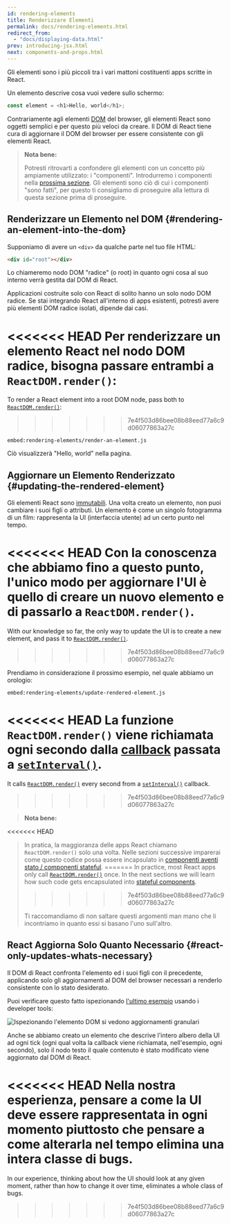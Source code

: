 ```yaml
---
id: rendering-elements
title: Renderizzare Elementi
permalink: docs/rendering-elements.html
redirect_from:
  - "docs/displaying-data.html"
prev: introducing-jsx.html
next: components-and-props.html
---
```


Gli elementi sono i più piccoli tra i vari mattoni costituenti apps scritte in React.

Un elemento descrive cosa vuoi vedere sullo schermo:

```js
const element = <h1>Hello, world</h1>;
```

Contrariamente agli elementi [DOM](https://developer.mozilla.org/it/docs/Web/API/Document_Object_Model) del browser, gli elementi React sono oggetti semplici e per questo più veloci da creare. Il DOM di React tiene cura di aggiornare il DOM del browser per essere consistente con gli elementi React.

>**Nota bene:**
>
>Potresti ritrovarti a confondere gli elementi con un concetto più ampiamente utilizzato: i "componenti". Introdurremo i componenti nella [prossima sezione](/docs/components-and-props.html). Gli elementi sono ciò di cui i componenti "sono fatti", per questo ti consigliamo di proseguire alla lettura di questa sezione prima di proseguire.

## Renderizzare un Elemento nel DOM {#rendering-an-element-into-the-dom}

Supponiamo di avere un `<div>` da qualche parte nel tuo file HTML:

```html
<div id="root"></div>
```

Lo chiameremo nodo DOM "radice" (o root) in quanto ogni cosa al suo interno verrà gestita dal DOM di React.

Applicazioni costruite solo con React di solito hanno un solo nodo DOM radice. Se stai integrando React all'interno di apps esistenti, potresti avere più elementi DOM radice isolati, dipende dai casi.

<<<<<<< HEAD
Per renderizzare un elemento React nel nodo DOM radice, bisogna passare entrambi a `ReactDOM.render()`:
=======
To render a React element into a root DOM node, pass both to [`ReactDOM.render()`](/docs/react-dom.html#render):
>>>>>>> 7e4f503d86bee08b88eed77a6c9d06077863a27c

`embed:rendering-elements/render-an-element.js`

[](codepen://rendering-elements/render-an-element)

Ciò visualizzerà "Hello, world" nella pagina.

## Aggiornare un Elemento Renderizzato {#updating-the-rendered-element}

Gli elementi React sono [immutabili](https://en.wikipedia.org/wiki/Immutable_object). Una volta creato un elemento, non puoi cambiare i suoi figli o attributi. Un elemento è come un singolo fotogramma di un film: rappresenta la UI (interfaccia utente) ad un certo punto nel tempo.

<<<<<<< HEAD
Con la conoscenza che abbiamo fino a questo punto, l'unico modo per aggiornare l'UI è quello di creare un nuovo elemento e di passarlo a `ReactDOM.render()`.
=======
With our knowledge so far, the only way to update the UI is to create a new element, and pass it to [`ReactDOM.render()`](/docs/react-dom.html#render).
>>>>>>> 7e4f503d86bee08b88eed77a6c9d06077863a27c

Prendiamo in considerazione il prossimo esempio, nel quale abbiamo un orologio:

`embed:rendering-elements/update-rendered-element.js`

[](codepen://rendering-elements/update-rendered-element)

<<<<<<< HEAD
La funzione `ReactDOM.render()` viene richiamata ogni secondo dalla [callback](https://it.wikipedia.org/wiki/Callback) passata a [`setInterval()`](https://developer.mozilla.org/en-US/docs/Web/API/WindowTimers/setInterval).
=======
It calls [`ReactDOM.render()`](/docs/react-dom.html#render) every second from a [`setInterval()`](https://developer.mozilla.org/en-US/docs/Web/API/WindowTimers/setInterval) callback.
>>>>>>> 7e4f503d86bee08b88eed77a6c9d06077863a27c

>**Nota bene:**
>
<<<<<<< HEAD
>In pratica, la maggioranza delle apps React chiamano `ReactDOM.render()` solo una volta. Nelle sezioni successive imparerai come questo codice possa essere incapsulato in [componenti aventi stato / componenti stateful](/docs/state-and-lifecycle.html).
=======
>In practice, most React apps only call [`ReactDOM.render()`](/docs/react-dom.html#render) once. In the next sections we will learn how such code gets encapsulated into [stateful components](/docs/state-and-lifecycle.html).
>>>>>>> 7e4f503d86bee08b88eed77a6c9d06077863a27c
>
>Ti raccomandiamo di non saltare questi argomenti man mano che li incontriamo in quanto essi si basano l'uno sull'altro.

## React Aggiorna Solo Quanto Necessario {#react-only-updates-whats-necessary}

Il DOM di React confronta l'elemento ed i suoi figli con il precedente, applicando solo gli aggiornamenti al DOM del browser necessari a renderlo consistente con lo stato desiderato.

Puoi verificare questo fatto ispezionando [l'ultimo esempio](codepen://rendering-elements/update-rendered-element) usando i developer tools:

![Ispezionando l'elemento DOM si vedono aggiornamenti granulari](../images/docs/granular-dom-updates.gif)

Anche se abbiamo creato un elemento che descrive l'intero albero della UI ad ogni tick (ogni qual volta la callback viene richiamata, nell'esempio, ogni secondo), solo il nodo testo il quale contenuto è stato modificato viene aggiornato dal DOM di React.

<<<<<<< HEAD
Nella nostra esperienza, pensare a come la UI deve essere rappresentata in ogni momento piuttosto che pensare a come alterarla nel tempo elimina una intera classe di bugs.
=======
In our experience, thinking about how the UI should look at any given moment, rather than how to change it over time, eliminates a whole class of bugs.
>>>>>>> 7e4f503d86bee08b88eed77a6c9d06077863a27c

